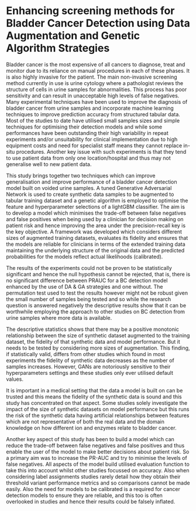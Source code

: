 # Enhancing screening methods for Bladder Cancer Detection using Data Augmentation and Genetic Algorithm Strategies

Bladder cancer is the most expensive of all cancers to diagnose, treat and monitor due to its
reliance on manual procedures in each of these phases. It is also highly invasive for the
patient. The main non-invasive screening method currently in use is urine cytology where a
pathologist reviews the structure of cells in urine samples for abnormalities. This process has
poor sensitivity and can result in unacceptable high levels of false negatives. Many
experimental techniques have been used to improve the diagnosis of bladder cancer from
urine samples and incorporate machine learning techniques to improve prediction accuracy
from structured tabular data. Most of the studies to date have utilised small samples sizes
and simple techniques for optimising their detection models and while some performances
have been outstanding their high variability in repeat experiments and/or unsuitability for
clinical implementation due to high equipment costs and need for specialist staff means they
cannot replace in-situ procedures. Another key issue with such experiments is that they tend
to use patient data from only one location/hospital and thus may not generalise well to new
patient data.

This study brings together two techniques which can improve generalisation and improve
performance of a bladder cancer detection model built on voided urine samples. A tuned
Generative Adversarial Network is used to create synthetic data samples to be augmented to
tabular training dataset and a genetic algorithm is employed to optimise the feature and
hyperparameter selections of a lightGBM classifier. The aim is to develop a model which
minimises the trade-off between false negatives and false positives when being used by a
clinician for decision making on patient risk and hence improving the area under the
precision-recall key is the key objective. A framework was developed which considers
different sizes of augmented training datasets, evaluates its fidelity and ensures that the
models are reliable for clinicians in terms of the extended training data maintaining the
underlying structure of the original data and the predicted probabilities for the models reflect
actual likelihoods (calibrated). 

The results of the experiments could not be proven to be statistically significant and hence
the null hypothesis cannot be rejected, that is, there is no significant difference between PRAUC for a BC detection model enhanced by the use of DA & GA strategies and one without.
The permutation test used to test the results however might not be robust given the small
number of samples being tested and so while the research question is answered negatively
the descriptive results show that it can be worthwhile employing the approach to other
studies on BC detection from urine samples where more data is available.

The descriptive statistics shows that there may be a positive monotonic relationship between
the size of synthetic dataset augmented to the training dataset, the fidelity of that synthetic
data and model performance. But it needs to be tested by considering more sizes of
augmentation. This finding, if statistically valid, differs from other studies which found in
most experiments the fidelity of synthetic data decreases as the number of samples
increases. However, GANs are notoriously sensitive to their hyperparameters settings and
these studies only ever utilised default values.

It is important in a medical setting that the data a model is built on can be trusted and this
means the fidelity of the synthetic data is sound and this study has concentrated on that
aspect. Some studies solely investigate the impact of the size of synthetic datasets on model
performance but this runs the risk of the synthetic data having artificial relationships
between features which are not representative of both the real data and the domain
knowledge on how different ion and enzymes relate to bladder cancer.

Another key aspect of this study has been to build a model which can reduce the trade-off
between false negatives and false positives and thus enable the user of the model to make
better decisions about patient risk. So a primary aim was to increase the PR-AUC and try to
minimise the levels of false negatives. All aspects of the model build utilised evaluation
function to take this into account whilst other studies focussed on accuracy. Also when
considering label assignments studies rarely detail how they obtain their threshold variant
performance metrics and so comparisons cannot be made easily. Also the need for models to
be calibrated is a required for cancer detection models to ensure they are reliable, and this
too is often overlooked in studies and hence their results could be falsely inflated. 
